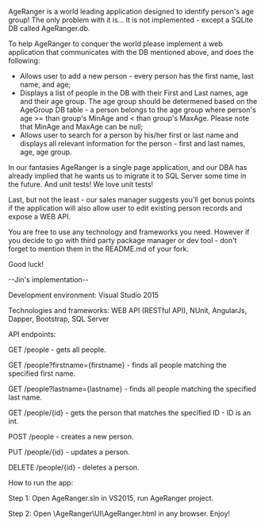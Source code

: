 AgeRanger is a world leading application designed to identify person's age group!
The only problem with it is... It is not implemented - except a SQLite DB called AgeRanger.db.

To help AgeRanger to conquer the world please implement a web application that communicates with the DB mentioned above, and does the following:

 - Allows user to add a new person - every person has the first name, last name, and age;
 - Displays a list of people in the DB with their First and Last names, age and their age group. The age group should be determened based on the AgeGroup DB table - a person belongs to the age group where person's age >= 
 than group's MinAge and < than group's MaxAge. Please note that MinAge and MaxAge can be null;
 - Allows user to search for a person by his/her first or last name and displays all relevant information for the person - first and last names, age, age group.

In our fantasies AgeRanger is a single page application, and our DBA has already implied that he wants us to migrate it to SQL Server some time in the future.
And unit tests! We love unit tests!

Last, but not the least - our sales manager suggests you'll get bonus points if the application will also allow user to edit existing person records and expose a WEB API.

You are free to use any technology and frameworks you need. However if you decide to go with third party package manager or dev tool - don't forget to mention them in the README.md of your fork.

Good luck!

--Jin's implementation--

Development environment: Visual Studio 2015

Technologies and frameworks: WEB API (RESTful API), NUnit, AngularJs, Dapper, Bootstrap, SQL Server 

API endpoints:

GET /people - gets all people.

GET /people?firstname={firstname} - finds all people matching the specified first name.

GET /people?lastname={lastname} - finds all people matching the specified last name.

GET /people/{id} - gets the person that matches the specified ID - ID is an int.

POST /people - creates a new person.

PUT /people/{id} - updates a person.

DELETE /people/{id} - deletes a person.

How to run the app:

Step 1: Open AgeRanger.sln in VS2015, run AgeRanger project.

Step 2: Open \AgeRanger\UI\AgeRanger.html in any browser. Enjoy!
